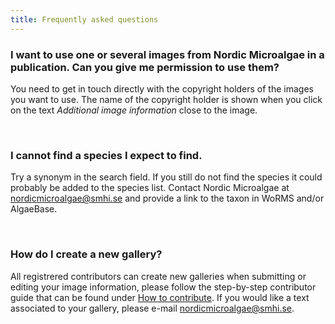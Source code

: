 ```yaml
---
title: Frequently asked questions
---
```


### I want to use one or several images from Nordic Microalgae in  a publication. Can you give me permission to use them?

You need to get in touch directly with the copyright holders of the images you want to use. The name of the copyright holder is shown when you click on the text _Additional image information_ close to the image.

&nbsp;  

### I cannot find a species I expect to find.

Try a synonym in the search field. If you still do not find the species it could probably be added to the species list. Contact Nordic Microalgae at [nordicmicroalgae@smhi.se](mailto:nordicmicroalgae@smhi.se) and provide a link to the taxon in WoRMS and/or AlgaeBase.

&nbsp;  

### How do I create a new gallery?

All registrered contributors can create new galleries when submitting or editing your image information, please follow the step-by-step contributor guide that can be found under [How to contribute](/how-to-contribute/). If you would like a text associated to your gallery, please e-mail [nordicmicroalgae@smhi.se](mailto:nordicmicroalgae@smhi.se).
